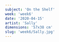 ```yaml
---
subject: 'On the Shelf'
week: 'week6'
date: '2020-04-15'
artist: 'Sally'
dimensions: '57x38 cm'
slug: 'week6/Sally.jpg'
---
```

